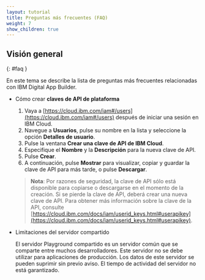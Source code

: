 ```yaml
---
layout: tutorial
title: Preguntas más frecuentes (FAQ)
weight: 7
show_children: true
---
```

<!-- NLS_CHARSET=UTF-8 -->
## Visión general
{: #faq }

En este tema se describe la lista de preguntas más frecuentes relacionadas con IBM Digital App Builder.

* Cómo crear **claves de API de plataforma**

    1. Vaya a [https://cloud.ibm.com/iam#/users](https://cloud.ibm.com/iam#/users) después de iniciar una sesión en IBM Cloud. 
    2. Navegue a **Usuarios**, pulse su nombre en la lista y seleccione la opción **Detalles de usuario**. 
    3. Pulse la ventana **Crear una clave de API de IBM Cloud**. 
    3. Especifique el **Nombre** y la **Descripción** para la nueva clave de API.
    4. Pulse **Crear**.
    4. A continuación, pulse **Mostrar** para visualizar, copiar y guardar la clave de API para más tarde, o pulse **Descargar**. 

    >**Nota**: Por razones de seguridad, la clave de API sólo está disponible para copiarse o descargarse en el momento de la creación. Si se pierde la clave de API, deberá crear una nueva clave de API. Para obtener más información sobre la clave de la API, consulte [https://cloud.ibm.com/docs/iam/userid_keys.html#userapikey](https://cloud.ibm.com/docs/iam/userid_keys.html#userapikey).

* Limitaciones del servidor compartido

    El servidor Playground compartido es un servidor común que se comparte entre muchos desarrolladores. Este servidor no se debe utilizar para aplicaciones de producción. Los datos de este servidor se pueden suprimir sin previo aviso. El tiempo de actividad del servidor no está garantizado.

